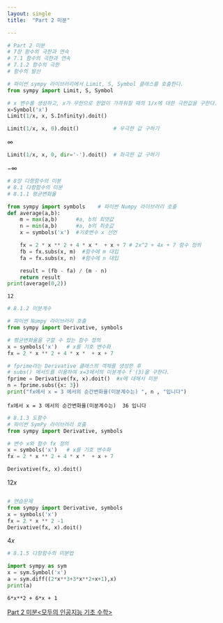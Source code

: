 ```yaml
---
layout: single
title:  "Part 2 미분"

---
```


```python
# Part 2 미분
# 7장 함수의 극한과 연속
# 7.1 함수의 극한과 연속
# 7.1.2 함수의 극한
# 함수의 발산

# 파이썬 sympy 라이브러리에서 Limit, S, Symbol 클래스를 호출한다.
from sympy import Limit, S, Symbol

# x 변수를 생성하고, x가 무한으로 한없이 가까워질 때의 1/x에 대한 극한값을 구한다.
x=Symbol('x')
Limit(1/x, x, S.Infinity).doit()
```


```python
Limit(1/x, x, 0).doit()           # 우극한 값 구하기
```




$\displaystyle \infty$




```python
Limit(1/x, x, 0, dir='-').doit()  # 좌극한 값 구하기 
```




$\displaystyle -\infty$




```python
# 8장 다항함수의 미분
# 8.1 다항함수의 미분
# 8.1.1 평균변화율

from sympy import symbols    # 파이썬 Numpy 라이브러리 호출
def average(a,b):
    m = max(a,b)      #a, b의 최댓값
    n = min(a,b)      #a, b의 최솟값
    x = symbols('x')  #기호변수 x 선언

    fx = 2 * x ** 2 + 4 * x *  + x + 7 # 2x^2 + 4x + 7 함수 정의
    fb = fx.subs(x, m)  #함수에 m 대입
    fa = fx.subs(x, n)  #함수에 n 대입

    result = (fb - fa) / (m - n)
    return result
print(average(0,2))
```

    12
    


```python
# 8.1.2 미분계수

# 파이썬 Numpy 라이브러리 호출
from sympy import Derivative, symbols

# 평균변화율을 구할 수 있는 함수 정의
x = symbols('x')   # x를 기호 변수화
fx = 2 * x ** 2 + 4 * x *  + x + 7

# fprime라는 Derivative 클래스의 객체를 생성한 후
# subs() 메서드를 이용하여 x=3에서의 미분계수 f′(3)을 구한다.
fprime = Derivative(fx, x).doit()  #x에 대해서 미분
n = fprime.subs({x: 3})
print("fx에서 x = 3 에서의 순간변화율(미분계수는) ", n , "입니다")
```

    fx에서 x = 3 에서의 순간변화율(미분계수는)  36 입니다
    


```python
# 8.1.3 도함수
# 파이썬 SymPy 라이브러리 호출
from sympy import Derivative, symbols

# 변수 x와 함수 fx 정의
x = symbols('x')   # x를 기호 변수화
fx = 2 * x ** 2 + 4 * x *  + x + 7

Derivative(fx, x).doit()

```




$\displaystyle 12 x$




```python

# 연습문제
from sympy import Derivative, symbols
x = symbols('x') 
fx = 2 * x ** 2 -1 
Derivative(fx, x).doit()

```




$\displaystyle 4 x$




```python
# 8.1.5 다항함수의 미분법

import sympy as sym
x = sym.Symbol('x')
a = sym.diff((2*x**3+3*x**2+x+1),x)
print(a)
```

    6*x**2 + 6*x + 1
    

[Part 2 미분<모두의 인공지능 기초 수학>](https://github.com/gilbutITbook/080246/blob/master/2_%EB%AF%B8%EB%B6%84.ipynb)